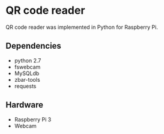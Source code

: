 # QR code reader

QR code reader was implemented in Python for Raspberry Pi.

## Dependencies

* python 2.7
* fswebcam
* MySQLdb
* zbar-tools
* requests

## Hardware

* Raspberry Pi 3
* Webcam